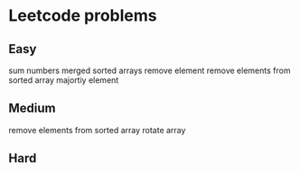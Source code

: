 # Leetcode problems
## Easy
sum numbers
merged sorted arrays
remove element
remove elements from sorted array
majortiy element
## Medium
remove elements from sorted array
rotate array
## Hard

